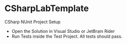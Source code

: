 # CSharpLabTemplate
CSharp NUnit Project Setup

* Open the Solution in Visual Studio or JetBrain Rider
* Run Tests inside the Test Project. All tests should pass.
